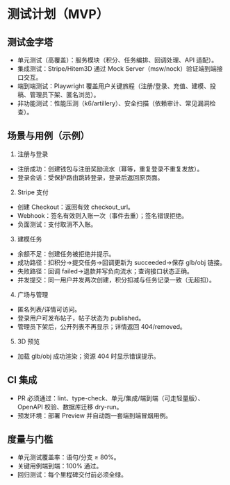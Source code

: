 # 测试计划（MVP）

## 测试金字塔
- 单元测试（高覆盖）：服务模块（积分、任务编排、回调处理、API 适配）。
- 集成测试：Stripe/Hitem3D 通过 Mock Server（msw/nock）验证端到端接口交互。
- 端到端测试：Playwright 覆盖用户关键旅程（注册/登录、充值、建模、投稿、管理员下架、匿名浏览）。
- 非功能测试：性能压测（k6/artillery）、安全扫描（依赖审计、常见漏洞检查）。

## 场景与用例（示例）
1) 注册与登录
- 注册成功：创建钱包与注册奖励流水（幂等，重复登录不重复发放）。
- 登录会话：受保护路由跳转登录，登录后返回原页面。

2) Stripe 支付
- 创建 Checkout：返回有效 checkout_url。
- Webhook：签名有效则入账一次（事件去重）；签名错误拒绝。
- 负面测试：支付取消不入账。

3) 建模任务
- 余额不足：创建任务被拒绝并提示。
- 成功路径：扣积分→提交任务→回调更新为 succeeded→保存 glb/obj 链接。
- 失败路径：回调 failed→退款并写负向流水；查询接口状态正确。
- 并发提交：同一用户并发两次创建，积分扣减与任务记录一致（无超扣）。

4) 广场与管理
- 匿名列表/详情可访问。
- 登录用户可发布帖子，帖子状态为 published。
- 管理员下架后，公开列表不再显示；详情返回 404/removed。

5) 3D 预览
- 加载 glb/obj 成功渲染；资源 404 时显示错误提示。

## CI 集成
- PR 必须通过：lint、type-check、单元/集成/端到端（可走轻量版）、OpenAPI 校验、数据库迁移 dry-run。
- 预发环境：部署 Preview 并自动跑一套端到端冒烟用例。

## 度量与门槛
- 单元测试覆盖率：语句/分支 ≥ 80%。
- 关键用例端到端：100% 通过。
- 回归测试：每个里程碑交付前必须全绿。

